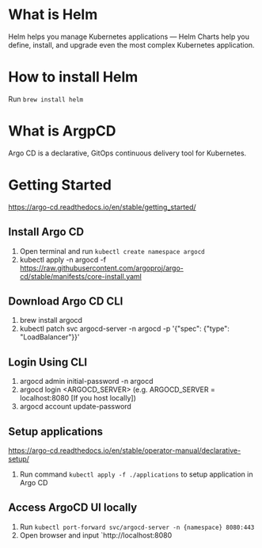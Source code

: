# What is Helm
Helm helps you manage Kubernetes applications — Helm Charts help you define, install, and upgrade even the most complex Kubernetes application.

# How to install Helm
Run `brew install helm`

# What is ArgpCD
Argo CD is a declarative, GitOps continuous delivery tool for Kubernetes.

# Getting Started
https://argo-cd.readthedocs.io/en/stable/getting_started/
## Install Argo CD
1. Open terminal and run `kubectl create namespace argocd`
2. kubectl apply -n argocd -f https://raw.githubusercontent.com/argoproj/argo-cd/stable/manifests/core-install.yaml

## Download Argo CD CLI
1. brew install argocd
2. kubectl patch svc argocd-server -n argocd -p '{"spec": {"type": "LoadBalancer"}}'

## Login Using CLI
1. argocd admin initial-password -n argocd
2. argocd login <ARGOCD_SERVER> (e.g. ARGOCD_SERVER = localhost:8080 [If you host locally])
3. argocd account update-password

## Setup applications
https://argo-cd.readthedocs.io/en/stable/operator-manual/declarative-setup/
1. Run command `kubectl apply -f ./applications` to setup application in Argo CD

## Access ArgoCD UI locally
1. Run `kubectl port-forward svc/argocd-server -n {namespace} 8080:443`
2. Open browser and input `http://localhost:8080


